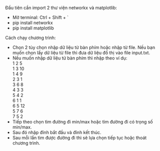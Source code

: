 Đầu tiên cần import 2 thư viện networkx và matplotlib: <br />
- Mở terminal: Ctrl + Shift + ` <br />
- pip install networkx <br />
- pip install matplotlib <br />

Cách chạy chương trình: <br />
- Chọn 2 tùy chọn nhập dữ liệu từ bàn phím hoặc nhập từ file. Nếu bạn muốn chọn lấy dữ liệu từ file thì đưa dữ liệu đồ thị vào file input.txt. <br />
- Nếu muốn nhập dữ liệu từ bàn phím thì nhập theo ví dụ: <br />
1 2 5 <br />
1 3 10 <br />
1 4 9 <br />
2 3 1 <br />
3 6 8 <br />
4 3 3 <br />
5 4 2 <br />
6 1 1 <br />
6 5 12 <br />
5 7 6 <br />
7 5 2 <br />
- Tiếp theo chọn tìm đường đi min/max hoặc tìm đường đi có trọng số min/max. <br />
- Sau đó nhập đỉnh bắt đầu và đỉnh kết thúc.
- Sau mỗi lần tìm được đường đi thì sẽ lựa chọn tiếp tục hoặc thoát chương trình.

